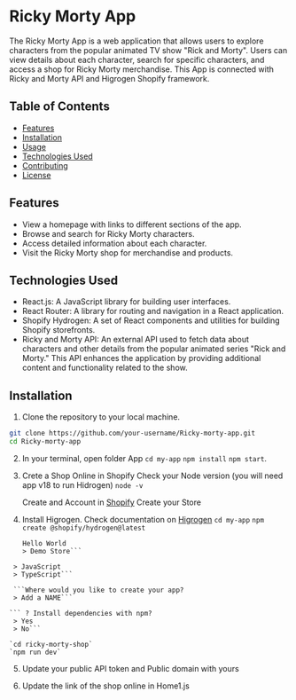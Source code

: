 # Ricky Morty App

The Ricky Morty App is a web application that allows users to explore characters from the popular animated TV show "Rick and Morty". Users can view details about each character, search for specific characters, and access a shop for Ricky Morty merchandise. This App is connected with Ricky and Morty API and Higrogen Shopify framework.

## Table of Contents

- [Features](#features)
- [Installation](#installation)
- [Usage](#usage)
- [Technologies Used](#technologies-used)
- [Contributing](#contributing)
- [License](#license)

## Features

- View a homepage with links to different sections of the app.
- Browse and search for Ricky Morty characters.
- Access detailed information about each character.
- Visit the Ricky Morty shop for merchandise and products.

## Technologies Used

- React.js: A JavaScript library for building user interfaces.
- React Router: A library for routing and navigation in a React application.
- Shopify Hydrogen: A set of React components and utilities for building Shopify storefronts.
- Ricky and Morty API: An external API used to fetch data about characters and other details from the popular animated series "Rick and Morty." This API enhances the application by providing additional content and functionality related to the show.

## Installation

1. Clone the repository to your local machine.

```bash
git clone https://github.com/your-username/Ricky-morty-app.git
cd Ricky-morty-app
```

2. In your terminal, open folder App
   `cd my-app`
   `npm install`
   `npm start`.

3. Crete a Shop Online in Shopify
   Check your Node version (you will need app v18 to run Hidrogen)
   `node -v`

   Create and Account in [Shopify](https://www.shopify.com/nz)
   Create your Store

4. Install Higrogen. Check documentation on [Higrogen](https://shopify.dev/docs/custom-storefronts/hydrogen/getting-started/quickstart)
   `cd my-app`
   `npm create @shopify/hydrogen@latest`

   ````? Choose a template
   Hello World
   > Demo Store```
   ````

````? Choose a language
 > JavaScript
 > TypeScript```

 ```Where would you like to create your app?
 > Add a NAME```

``` ? Install dependencies with npm?
 > Yes
 > No```

`cd ricky-morty-shop`
`npm run dev`
````

5. Update your public API token and Public domain with yours

6. Update the link of the shop online in Home1.js
